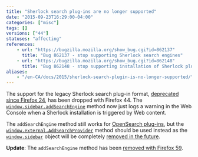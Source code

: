 ```yaml
---
title: "Sherlock search plug-ins are no longer supported"
date: "2015-09-23T16:29:00-04:00"
categories: ["misc"]
tags: []
versions: ["44"]
statuses: "affecting"
references:
    - url: "https://bugzilla.mozilla.org/show_bug.cgi?id=862137"
      title: "Bug 862137 - stop supporting Sherlock search engines"
    - url: "https://bugzilla.mozilla.org/show_bug.cgi?id=862148"
      title: "Bug 862148 - stop supporting installation of Sherlock plugins from the web"
aliases:
    - "/en-CA/docs/2015/sherlock-search-plugin-is-no-longer-supported/"
---
```

The support for the legacy Sherlock search plug-in format, [deprecated since Firefox 24](https://www.fxsitecompat.com/en-CA/docs/2013/support-for-sherlock-search-plug-ins-has-been-deprecated/), has been dropped with Firefox 44. The [`window.sidebar.addSearchEngine`](https://developer.mozilla.org/docs/Web/API/Window/sidebar/Adding_search_engines_from_Web_pages#Installing_Sherlock_plugins) method now just logs a warning in the Web Console when a Sherlock installation is triggered by Web content.

The `addSearchEngine` method still works for [OpenSearch plug-ins](https://developer.mozilla.org/Web/OpenSearch), but the [`window.external.AddSearchProvider`](https://developer.mozilla.org/docs/Web/API/Window/sidebar/Adding_search_engines_from_Web_pages#Installing_OpenSearch_plugins) method should be used instead as the [`window.sidebar`](https://developer.mozilla.org/docs/Web/API/Window/sidebar) object will be completely [removed in the future](https://www.fxsitecompat.com/en-CA/docs/2015/window-sidebar-will-be-removed/).

**Update**: The `addSearchEngine` method has been [removed with Firefox 59](https://www.fxsitecompat.com/en-CA/docs/2018/window-sidebar-addsearchengine-has-been-removed/).
